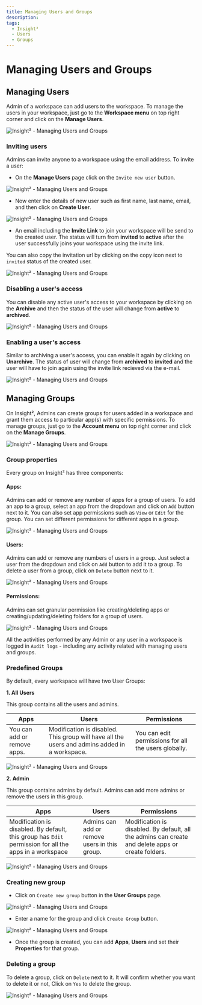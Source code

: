 ```yaml
---
title: Managing Users and Groups
description: 
tags:
  - Insight²
  - Users
  - Groups
---
```



# Managing Users and Groups

## Managing Users

Admin of a workspace can add users to the workspace. To manage the users in your workspace, just go to the **Workspace menu** on top right corner and click on the **Manage Users**.



![Insight² - Managing Users and Groups](/_images/insight2/tutorial/manage-users-groups/menu1_in2.png)



### Inviting users

Admins can invite anyone to a workspace using the email address. To invite a user:

- On the **Manage Users** page click on the `Invite new user` button.



![Insight² - Managing Users and Groups](/_images/insight2/tutorial/manage-users-groups/userspage_in2.png)



- Now enter the details of new user such as first name, last name, email, and then click on **Create User**.



![Insight² - Managing Users and Groups](/_images/insight2/tutorial/manage-users-groups/addnewuser_in2.png)



- An email including the **Invite Link** to join your workspace will be send to the created user. The status will turn from **invited** to **active** after the user successfully joins your workspace using the invite link.



You can also copy the invitation url by clicking on the copy icon next to `invited` status of the created user.





![Insight² - Managing Users and Groups](/_images/insight2/tutorial/manage-users-groups/status_in2.png)



### Disabling a user's access

You can disable any active user's access to your workspace by clicking on the **Archive** and then the status of the user will change from **active** to **archived**.



![Insight² - Managing Users and Groups](/_images/insight2/tutorial/manage-users-groups/archived_in2.png)


### Enabling a user's access

Similar to archiving a user's access, you can enable it again by clicking on **Unarchive**. The status of user will change from **archived** to **invited** and the user will have to join again using the invite link recieved via the e-mail.



![Insight² - Managing Users and Groups](/_images/insight2/tutorial/manage-users-groups/status_in2.png)



## Managing Groups

On Insight², Admins can create groups for users added in a workspace and grant them access to particular app(s) with specific permissions. To manage groups, just go to the **Account menu** on top right corner and click on the **Manage Groups**.



![Insight² - Managing Users and Groups](/_images/insight2/tutorial/manage-users-groups/menu2_in2.png)



### Group properties

Every group on Insight² has three components:

#### Apps:

Admins can add or remove any number of apps for a group of users. To add an app to a group, select an app from the dropdown and click on `Add` button next to it. You can also set app permissions such as `View` or `Edit` for the group. You can set different permissions for different apps in a group.



![Insight² - Managing Users and Groups](/_images/insight2/tutorial/manage-users-groups/apps_1_in2.png)



#### Users:

Admins can add or remove any numbers of users in a group. Just select a user from the dropdown and click on `Add` button to add it to a group. To delete a user from a group, click on `Delete` button next to it.



![Insight² - Managing Users and Groups](/_images/insight2/tutorial/manage-users-groups/users_in2.png)



#### Permissions:

Admins can set granular permission like creating/deleting apps or creating/updating/deleting folders  for a group of users.



![Insight² - Managing Users and Groups](/_images/insight2/tutorial/manage-users-groups/permissions_in2.png)





All the activities performed by any Admin or any user in a workspace is logged in `Audit logs` - including any activity related with managing users and groups.


### Predefined Groups

By default, every workspace will have two User Groups:

**1. All Users**

This group contains all the users and admins.

| Apps | Users | Permissions |
| ----------- | ----------- | ----------- |
| You can add or remove apps. | Modification is disabled. This group will have all the users and admins added in a workspace. | You can edit permissions for all the users globally. 



![Insight² - Managing Users and Groups](/_images/insight2/tutorial/manage-users-groups/allusers_in2.png)



**2. Admin**

This group contains admins by default. Admins can add more admins or remove the users in this group.

| Apps | Users | Permissions |
| ----------- | ----------- | ----------- |
| Modification is disabled. By default, this group has `Edit` permission for all the apps in a workspace  | Admins can add or remove users in this group. | Modification is disabled. By default, all the admins can create and delete apps or create folders. |



![Insight² - Managing Users and Groups](/_images/insight2/tutorial/manage-users-groups/admin_in2.png)



### Creating new group

- Click on `Create new group` button in the **User Groups** page.



![Insight² - Managing Users and Groups](/_images/insight2/tutorial/manage-users-groups/newgroup1_in2.png)



- Enter a name for the group and click `Create Group` button.



![Insight² - Managing Users and Groups](/_images/insight2/tutorial/manage-users-groups/newgroup2_in2.png)



- Once the group is created, you can add **Apps**, **Users** and set their **Properties** for that group.

### Deleting a group

To delete a group, click on `Delete` next to it. It will confirm whether you want to delete it or not, Click on `Yes` to delete the group.



![Insight² - Managing Users and Groups](/_images/insight2/tutorial/manage-users-groups/deletegroup_in2.png)



